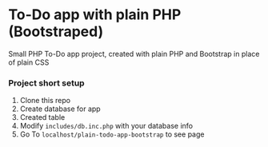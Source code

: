 
# To-Do app with plain PHP (Bootstraped)

Small PHP To-Do app project, created with plain PHP and Bootstrap in place of plain CSS

### Project short setup

1. Clone this repo
2. Create database for app
3. Created table
4. Modify `includes/db.inc.php` with your database info
5. Go To `localhost/plain-todo-app-bootstrap` to see page